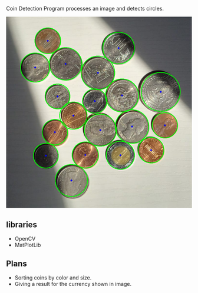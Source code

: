 Coin Detection
Program processes an image and detects circles.

![alt text](https://github.com/etiennebravo/coin_detection/blob/main/coinsDetected.png?raw=true)

## libraries
- OpenCV
- MatPlotLib

## Plans
- Sorting coins by color and size.
- Giving a result for the currency shown in image.
